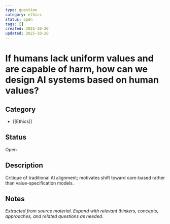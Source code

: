 ```yaml
---
type: question
category: ethics
status: open
tags: []
created: 2025-10-20
updated: 2025-10-20
---
```


# If humans lack uniform values and are capable of harm, how can we design AI systems based on human values?

## Category

- [[Ethics]]

## Status

Open

## Description

Critique of traditional AI alignment; motivates shift toward care-based rather than value-specification models.

## Notes

*Extracted from source material. Expand with relevant thinkers, concepts, approaches, and related questions as needed.*
